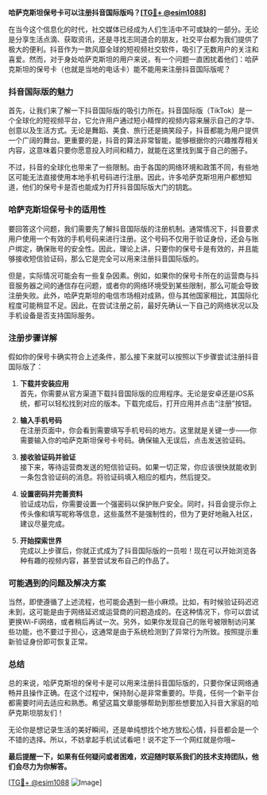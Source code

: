 **哈萨克斯坦保号卡可以注册抖音国际版吗？[[TG💪+ @esim1088](https://t.me/s/esim1088)]**

在当今这个信息化的时代，社交媒体已经成为人们生活中不可或缺的一部分。无论是分享生活点滴、获取资讯，还是寻找志同道合的朋友，社交平台都为我们提供了极大的便利。抖音作为一款风靡全球的短视频社交软件，吸引了无数用户的关注和喜爱。然而，对于身处哈萨克斯坦的用户来说，有一个问题一直困扰着他们：哈萨克斯坦的保号卡（也就是当地的电话卡）能不能用来注册抖音国际版呢？

### 抖音国际版的魅力

首先，让我们来了解一下抖音国际版的吸引力所在。抖音国际版（TikTok）是一个全球化的短视频平台，它允许用户通过短小精悍的视频内容来展示自己的才华、创意以及生活方式。无论是舞蹈、美食、旅行还是搞笑段子，抖音都能为用户提供一个广阔的舞台。更重要的是，抖音的算法非常智能，能够根据你的兴趣推荐相关内容，这意味着只要你愿意投入时间和精力，就能在这里找到属于自己的圈子。

不过，抖音的全球化也带来了一些限制。由于各国的网络环境和政策不同，有些地区可能无法直接使用本地手机号码进行注册。因此，许多哈萨克斯坦用户都想知道，他们的保号卡是否也能成为打开抖音国际版大门的钥匙。

### 哈萨克斯坦保号卡的适用性

要回答这个问题，我们需要先了解抖音国际版的注册机制。通常情况下，抖音要求用户使用一个有效的手机号码来进行注册。这个号码不仅用于验证身份，还会与账户绑定，确保账号的安全性。因此，理论上讲，只要你的保号卡是有效的，并且能够接收短信验证码，那么它是完全可以用来注册抖音国际版的。

但是，实际情况可能会有一些复杂因素。例如，如果你的保号卡所在的运营商与抖音服务器之间的通信存在问题，或者你的网络环境受到某些限制，那么可能会导致注册失败。此外，哈萨克斯坦的电信市场相对成熟，但与其他国家相比，其国际化程度可能稍显不足。因此，在尝试注册之前，最好先确认一下自己的网络状况以及手机设备是否支持国际服务。

### 注册步骤详解

假如你的保号卡确实符合上述条件，那么接下来就可以按照以下步骤尝试注册抖音国际版了：

1. **下载并安装应用**  
   首先，你需要从官方渠道下载抖音国际版的应用程序。无论是安卓还是iOS系统，都可以轻松找到对应的版本。下载完成后，打开应用并点击“注册”按钮。

2. **输入手机号码**  
   在注册页面中，你会看到需要填写手机号码的地方。这里就是关键一步——你需要输入你的哈萨克斯坦保号卡号码。确保输入无误后，点击发送验证码。

3. **接收验证码并验证**  
   接下来，等待运营商发送的短信验证码。如果一切正常，你应该很快就能收到一条包含验证码的消息。将验证码填入相应的框内，然后提交。

4. **设置密码并完善资料**  
   验证成功后，你需要设置一个强密码以保护账户安全。同时，抖音会提示你上传头像和填写昵称等信息，这些虽然不是强制性的，但为了更好地融入社区，建议尽量完成。

5. **开始探索世界**  
   完成以上步骤后，你就正式成为了抖音国际版的一员啦！现在可以开始浏览各种有趣的视频内容，甚至尝试发布自己的作品了。

### 可能遇到的问题及解决方案

当然，即使遵循了上述流程，也可能会遇到一些小麻烦。比如，有时候验证码迟迟未到，这可能是由于网络延迟或运营商的问题造成的。在这种情况下，你可以尝试更换Wi-Fi网络，或者稍后再试一次。另外，如果你发现自己的账号被限制访问某些功能，也不要过于担心，这通常是由于系统检测到了异常行为所致。按照提示重新验证身份即可恢复正常。

### 总结

总的来说，哈萨克斯坦的保号卡是可以用来注册抖音国际版的，只要你保证网络通畅并且操作正确。在这个过程中，保持耐心是非常重要的。毕竟，任何一个新平台都需要时间去适应和熟悉。希望这篇文章能够帮助到那些想要加入抖音大家庭的哈萨克斯坦朋友们！

无论你是想记录生活的美好瞬间，还是单纯想找个地方放松心情，抖音都会是一个不错的选择。所以，不妨拿起手机试试看吧！说不定下一个网红就是你哦~

**最后提醒一下，如果有任何疑问或者困难，欢迎随时联系我们的技术支持团队，他们会尽力为你解答。**

[[TG💪+ @esim1088](https://t.me/s/esim1088) ![Image](https://i.postimg.cc/4NQfJmqS/Snipaste-2025-05-13-00-14-12.png)]